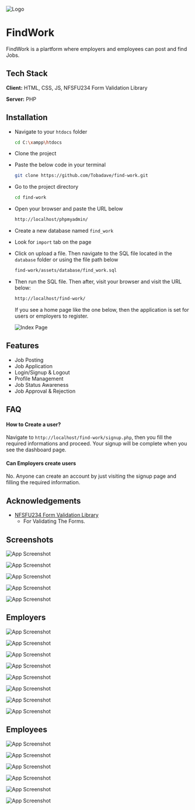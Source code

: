 
![Logo](assets/images/findwork.png)


# FindWork

FindWork is a plartform where employers and employees can post and find Jobs.




## Tech Stack

**Client:** HTML, CSS, JS, NFSFU234 Form Validation Library

**Server:** PHP


## Installation

- Navigate to your `htdocs` folder

    ```bash
    cd C:\xampp\htdocs
    ```

- Clone the project
- Paste the below code in your terminal 

    ```bash
    git clone https://github.com/Tobadave/find-work.git
    ```

- Go to the project directory

    ```bash
    cd find-work
    ```

- Open your browser and paste the URL below

    ```bash
    http://localhost/phpmyadmin/
    ```

- Create a new database named `find_work` 
- Look for `import` tab on the page
- Click on upload a file. Then navigate to the SQL file located in the `database` folder or using the file path below 

	```bash
	find-work/assets/database/find_work.sql
	```

- Then run the SQL file. Then after, visit your browser and visit the URL below: 
	```bash
	http://localhost/find-work/
	```

    If you see a home page like the one below, then the application is set for users or employers to register.

    ![Index Page](assets/images/previews/find-work_home_page.png)

## Features

- Job Posting
- Job Application
- Login/Signup & Logout
- Profile Management 
- Job Status Awareness
- Job Approval & Rejection


## FAQ

#### How to Create a user?

Navigate to `http://localhost/find-work/signup.php`, then you fill the required informations and proceed. Your signup will be complete when you see the dashboard page.

#### Can Employers create users

No. Anyone can create an account by just visiting the signup page and filling the required information.




## Acknowledgements

 - [NFSFU234 Form Validation Library](https://github.com/nforshifu234dev/nfsfu234-form-validation/)
    - For Validating The Forms.



## Screenshots

![App Screenshot](assets/images/previews/find-work_home_page.png)

![App Screenshot](assets/images/previews/find-work_login_page.png)

![App Screenshot](assets/images/previews/find-work_signup_page.png)

![App Screenshot](assets/images/previews/find-work_error_page.png)

![App Screenshot](assets/images/previews/find-work_view_jobs_page.png)


## Employers

![App Screenshot](assets/images/previews/find-work_signup_page_for_employers.png)

![App Screenshot](assets/images/previews/find-work_dashboard_for_employers.png)

![App Screenshot](assets/images/previews/find-work_create_job_page.png)

![App Screenshot](assets/images/previews/find-work_manage_profile_for_employers.png)

![App Screenshot](assets/images/previews/find-work_signup_page_for_employers.png)

![App Screenshot](assets/images/previews/find-work_view_job_to_be_approved_page.png)

![App Screenshot](assets/images/previews/find-work_view_my_jobs_approvals_page.png)

![App Screenshot](assets/images/previews/find-work_view_my_jobs_page.png)


## Employees

![App Screenshot](assets/images/previews/find-work_signup_page_for_employees.png)

![App Screenshot](assets/images/previews/find-work_dashboard_for_employees.png)

![App Screenshot](assets/images/previews/find-work_job_apply_page.png)

![App Screenshot](assets/images/previews/find-work_manage_profile_for_employees.png)

![App Screenshot](assets/images/previews/find-work_signup_page_for_employers.png)

![App Screenshot](assets/images/previews/find-work_view_applied_jobs_page.png)

